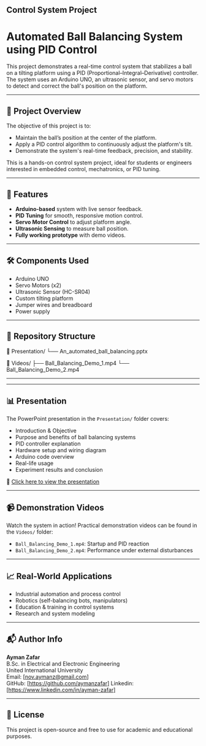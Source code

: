 ## Control System Project
# Automated Ball Balancing System using PID Control

This project demonstrates a real-time control system that stabilizes a ball on a tilting platform using a PID (Proportional–Integral–Derivative) controller. The system uses an Arduino UNO, an ultrasonic sensor, and servo motors to detect and correct the ball's position on the platform.

---

## 📌 Project Overview

The objective of this project is to:

- Maintain the ball’s position at the center of the platform.
- Apply a PID control algorithm to continuously adjust the platform's tilt.
- Demonstrate the system's real-time feedback, precision, and stability.

This is a hands-on control system project, ideal for students or engineers interested in embedded control, mechatronics, or PID tuning.

---

## 🎯 Features

- **Arduino-based** system with live sensor feedback.
- **PID Tuning** for smooth, responsive motion control.
- **Servo Motor Control** to adjust platform angle.
- **Ultrasonic Sensing** to measure ball position.
- **Fully working prototype** with demo videos.

---

## 🛠️ Components Used

- Arduino UNO
- Servo Motors (x2)
- Ultrasonic Sensor (HC-SR04)
- Custom tilting platform
- Jumper wires and breadboard
- Power supply

---

## 📂 Repository Structure
📁 Presentation/
└── An_automated_ball_balancing.pptx

📁 Videos/
├── Ball_Balancing_Demo_1.mp4
└── Ball_Balancing_Demo_2.mp4

---


---

## 📊 Presentation

The PowerPoint presentation in the `Presentation/` folder covers:

- Introduction & Objective
- Purpose and benefits of ball balancing systems
- PID controller explanation
- Hardware setup and wiring diagram
- Arduino code overview
- Real-life usage
- Experiment results and conclusion

🔗 [Click here to view the presentation](Presentation/An_automated_ball_balancing.pptx)

---

## 📹 Demonstration Videos

Watch the system in action! Practical demonstration videos can be found in the `Videos/` folder:

- `Ball_Balancing_Demo_1.mp4`: Startup and PID reaction
- `Ball_Balancing_Demo_2.mp4`: Performance under external disturbances

---

## 📈 Real-World Applications

- Industrial automation and process control
- Robotics (self-balancing bots, manipulators)
- Education & training in control systems
- Research and system modeling

---

## 📬 Author Info

**Ayman Zafar**  
B.Sc. in Electrical and Electronic Engineering  
United International University  
Email: [nov.aymanz@gmail.com]  
GitHub: [https://github.com/aymanzafar]
Linkedin: [https://www.linkedin.com/in/ayman-zafar]

---

## 📄 License

This project is open-source and free to use for academic and educational purposes.

